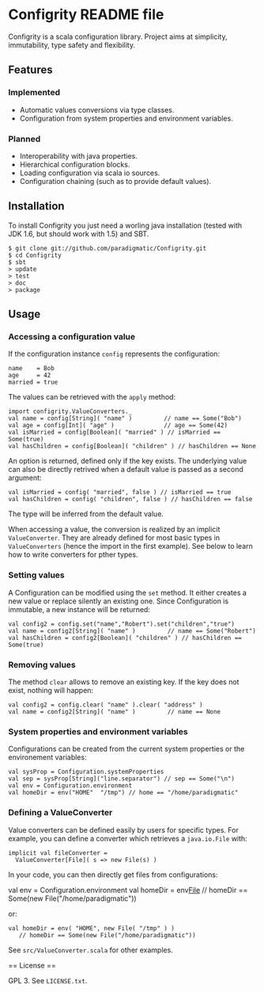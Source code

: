 # Configrity README file #

Configrity is a scala configuration library. Project aims at
simplicity, immutability, type safety and flexibility.

## Features ##

### Implemented ###

  - Automatic values conversions via type classes.
  - Configuration from system properties and environment variables.

### Planned ###

  - Interoperability with java properties.
  - Hierarchical configuration blocks.
  - Loading configuration via scala io sources.
  - Configuration chaining (such as to provide default values).

## Installation ##

To install Configrity you just need a worling java installation (tested with
JDK 1.6, but should work with 1.5) and SBT.

    $ git clone git://github.com/paradigmatic/Configrity.git
    $ cd Configrity
    $ sbt
    > update
    > test
    > doc
    > package

## Usage ##

### Accessing a configuration value ###

If the configuration instance `config` represents the configuration:

    name    = Bob
    age     = 42
    married = true

The values can be retrieved with the `apply` method:

    import configrity.ValueConverters._
    val name = config[String]( "name" )         // name == Some("Bob")
    val age = config[Int]( "age" )              // age == Some(42)
    val isMarried = config[Boolean]( "married" ) // isMarried == Some(true)
    val hasChildren = config[Boolean]( "children" ) // hasChildren == None

An option is returned, defined only if the key exists. The underlying
value can also be directly retrived when a default value is passed as
a second argument:

    val isMarried = config( "married", false ) // isMarried == true
    val hasChildren = config( "children", false ) // hasChildren == false

The type will be inferred from the default value.

When accessing a value, the conversion is realized by an implicit
`ValueConverter`. They are already defined for most basic types in
`ValueConverters` (hence the import in the first example). See below
to learn how to write converters for pther types.

### Setting values ###

A Configuration can be modified using the `set` method. It either creates 
a new value or replace silently an existing one. Since Configuration is
immutable, a new instance will be returned:

    val config2 = config.set("name","Robert").set("children","true")
    val name = config2[String]( "name" )         // name == Some("Robert")
    val hasChildren = config2[Boolean]( "children" ) // hasChildren == Some(true)

### Removing values ###

The method `clear` allows to remove an existing key. If the key does not exist,
nothing will happen:

    val config2 = config.clear( "name" ).clear( "address" )
    val name = config2[String]( "name" )         // name == None

### System properties and environment variables ###

Configurations can be created from the current system properties or the environement
variables:

    val sysProp = Configuration.systemProperties
    val sep = sysProp[String]("line.separator") // sep == Some("\n")
    val env = Configuration.environment
    val homeDir = env("HOME"  "/tmp") // home == "/home/paradigmatic"

### Defining a ValueConverter ###

Value converters can be defined easily by users for specific types. For example, you
can define a converter which retrieves a `java.io.File` with:

    implicit val fileConverter = 
      ValueConverter[File]( s => new File(s) )	       

In your code, you can then directly get files from configurations:

   val env = Configuration.environment
   val homeDir = env[File]( "HOME" ) 
       // homeDir == Some(new File("/home/paradigmatic"))
   
or:

    val homeDir = env( "HOME", new File( "/tmp" ) )
       // homeDir == Some(new File("/home/paradigmatic"))

See `src/ValueConverter.scala` for other examples.

== License ==

GPL 3. See `LICENSE.txt`.
